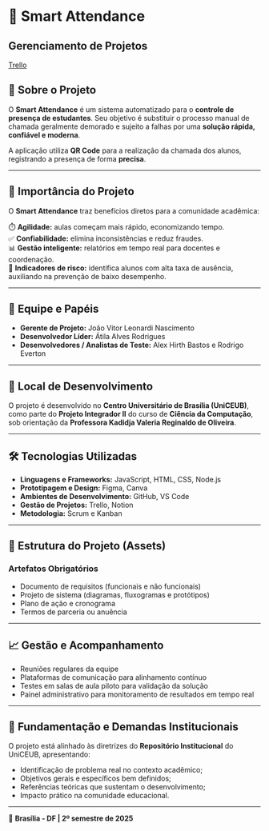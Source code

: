 # 🧠 Smart Attendance

## Gerenciamento de Projetos
[Trello](https://trello.com/b/6VhRTvD9/projeto-integrador-ii-smart-attendance)

## 📌 Sobre o Projeto
O **Smart Attendance** é um sistema automatizado para o **controle de presença de estudantes**. Seu objetivo é substituir o processo manual de chamada geralmente demorado e sujeito a falhas por uma **solução rápida, confiável e moderna**.

A aplicação utiliza **QR Code** para a realização da chamada dos alunos, registrando a presença de forma **precisa**.

---

## 🎯 Importância do Projeto
O **Smart Attendance** traz benefícios diretos para a comunidade acadêmica:

⏱️ **Agilidade:** aulas começam mais rápido, economizando tempo.  
✅ **Confiabilidade:** elimina inconsistências e reduz fraudes.  
📊 **Gestão inteligente:** relatórios em tempo real para docentes e coordenação.  
🚨 **Indicadores de risco:** identifica alunos com alta taxa de ausência, auxiliando na prevenção de baixo desempenho.

---

## 👥 Equipe e Papéis
- **Gerente de Projeto:** João Vitor Leonardi Nascimento  
- **Desenvolvedor Líder:** Átila Alves Rodrigues  
- **Desenvolvedores / Analistas de Teste:** Alex Hirth Bastos e Rodrigo Everton

---

## 🏫 Local de Desenvolvimento
O projeto é desenvolvido no **Centro Universitário de Brasília (UniCEUB)**, como parte do **Projeto Integrador II** do curso de **Ciência da Computação**, sob orientação da **Professora Kadidja Valeria Reginaldo de Oliveira**.

---

## 🛠️ Tecnologias Utilizadas
- **Linguagens e Frameworks:** JavaScript, HTML, CSS, Node.js  
- **Prototipagem e Design:** Figma, Canva  
- **Ambientes de Desenvolvimento:** GitHub, VS Code  
- **Gestão de Projetos:** Trello, Notion  
- **Metodologia:** Scrum e Kanban

---

## 🧩 Estrutura do Projeto (Assets)
### Artefatos Obrigatórios
- Documento de requisitos (funcionais e não funcionais)  
- Projeto de sistema (diagramas, fluxogramas e protótipos)  
- Plano de ação e cronograma  
- Termos de parceria ou anuência  

---

## 📈 Gestão e Acompanhamento
- Reuniões regulares da equipe  
- Plataformas de comunicação para alinhamento contínuo  
- Testes em salas de aula piloto para validação da solução  
- Painel administrativo para monitoramento de resultados em tempo real

---

## 🧩 Fundamentação e Demandas Institucionais
O projeto está alinhado às diretrizes do **Repositório Institucional** do UniCEUB, apresentando:
- Identificação de problema real no contexto acadêmico;  
- Objetivos gerais e específicos bem definidos;  
- Referências teóricas que sustentam o desenvolvimento;  
- Impacto prático na comunidade educacional.

---

📍 **Brasília - DF | 2º semestre de 2025**
